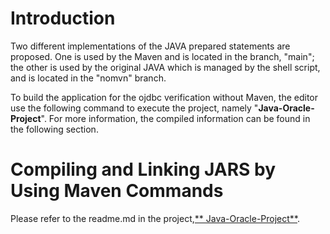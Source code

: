 # Introduction
Two different implementations of the JAVA prepared statements are proposed. One is used by the Maven and is located in the branch, "main"; the 
other is used by the original JAVA which is managed by the shell script, and is located in the "nomvn" branch.

To build the application for the ojdbc verification without Maven, the editor use the following command to execute the project, namely "**Java-Oracle-Project**".
For more information, the compiled information can be found in the following section.

# Compiling and Linking JARS by Using Maven Commands
Please refer to the readme.md in the project,[** Java-Oracle-Project**](Java-Oracle-Project/readme.md).